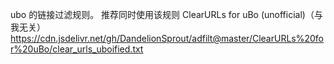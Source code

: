 ubo 的链接过滤规则。
推荐同时使用该规则 ClearURLs for uBo (unofficial)（与我无关）
https://cdn.jsdelivr.net/gh/DandelionSprout/adfilt@master/ClearURLs%20for%20uBo/clear_urls_uboified.txt 
